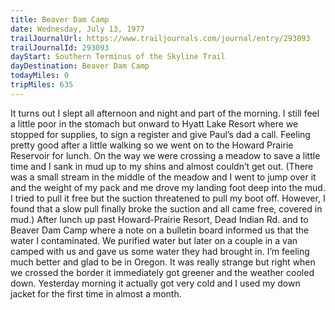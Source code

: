```yaml
---
title: Beaver Dam Camp
date: Wednesday, July 13, 1977
trailJournalUrl: https://www.trailjournals.com/journal/entry/293093
trailJournalId: 293093
dayStart: Southern Terminus of the Skyline Trail
dayDestination: Beaver Dam Camp
todayMiles: 0
tripMiles: 635
---
```

It turns out I slept all afternoon and night and part of the morning. I still feel a little poor in the stomach but onward to Hyatt Lake Resort where we stopped for supplies, to sign a register and give Paul’s dad a call. Feeling pretty good after a little walking so we went on to the Howard Prairie Reservoir for lunch. On the way we were crossing a meadow to save a little time and I sank in mud up to my shins and almost couldn’t get out. (There was a small stream in the middle of the meadow and I went to jump over it and the weight of my pack and me drove my landing foot deep into the mud. I tried to pull it free but the suction threatened to pull my boot off. However, I found that a slow pull finally broke the suction and all came free, covered in mud.) After lunch up past Howard-Prairie Resort, Dead Indian Rd. and to Beaver Dam Camp where a note on a bulletin board informed us that the water I contaminated. We purified water but later on a couple in a van camped with us and gave us some water they had brought in. I’m feeling much better and glad to be in Oregon. It was really strange but right when we crossed the border it immediately got greener and the weather cooled down. Yesterday morning it actually got very cold and I used my down jacket for the first time in almost a month.
